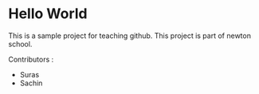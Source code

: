 # Hello World

This is a sample project for teaching github. 
This project is part of newton school.


Contributors :
- Suras
- Sachin
